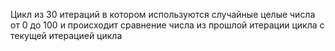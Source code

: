 Цикл из 30 итераций в котором используются случайные целые числа от 0 до 100 и происходит сравнение числа из прошлой итерации цикла с текущей итерацией цикла
